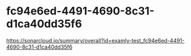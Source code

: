 # fc94e6ed-4491-4690-8c31-d1ca40dd35f6
https://sonarcloud.io/summary/overall?id=examly-test_fc94e6ed-4491-4690-8c31-d1ca40dd35f6
